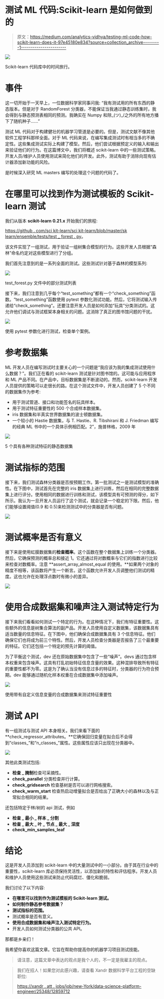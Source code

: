 # 测试 ML 代码:Scikit-learn 是如何做到的

> 原文：<https://medium.com/analytics-vidhya/testing-ml-code-how-scikit-learn-does-it-97e45180e834?source=collection_archive---------1----------------------->

![](img/6d9f32e3f34cb4decf7a559fd4163d90.png)

Scikit-learn 代码库中的时间旅行。

# **事件**

这一切开始于一天早上，一位数据科学家同事问我:
“我有测试用的所有东西的静态版本。但是对于 RandomForest 分类器，不能保证当我通过静态训练集时，我会得到与静态预测表相同的预测。我确实在 Numpy 和除\_(ツ)_/之外的所有地方播下了随机种子……”

测试 ML 代码对于构建健壮的机器学习管道是必要的。但是，测试文献不像其他软件工程学科那样全面。对于 ML 代码来说，在编写集成测试时有相当多的不确定性。这些集成测试实际上构建了模型。然后，他们尝试根据预定义的输入和输出来验证他们的行为。在这篇博文中，我们将概述 scikit-learn 中的一些测试策略。开发人员/维护人员使用测试来简化他们的开发。此外，测试有助于消除向现有估计器添加新功能的风险。

是时候深入研究 ML masters 编写的处理这个问题的代码了。

# 在哪里可以找到作为测试模板的 Scikit-learn 测试

我们从版本 **scikit-learn 0.21.x** 开始我们的旅程:

[https://github . com/sci kit-learn/sci kit-learn/blob/master/sk learn/ensemble/tests/test _ forest . py](https://github.com/scikit-learn/scikit-learn/blob/master/sklearn/ensemble/tests/test_forest.py)。

该文件实现了一组测试，用于验证一组树集合模型的行为。这些开发人员根据“森林”命名约定对这些模型进行了分组。

我们首先注意到的是一系列全面的测试。这些测试针对基于森林的模型系列:

![](img/76b6c5587b08de443758a28c4d76c05f.png)

test_forest.py 文件中的部分测试列表

接下来，我们注意到几乎每个“test_something”都有一个“check_something”函数。“test_something”函数使用 pytest 参数化测试功能。然后，它将测试输入传递给“check_something”。还要注意开发人员是如何添加“玩具”分类测试的。这允许他们调试与测试框架本身相关的问题。这消除了真正的图书馆问题的干扰。

![](img/aab7bd56a60a139133c34ce08134dd2d.png)

使用 pytest 参数化进行测试，检查单个案例。

# 参考数据集

ML 开发人员在编写测试时主要关心的一个问题是“我应该为我的集成测试使用什么数据？”。我们正在看的 scikit-learn 测试是针对图书馆的。这可能与应用程序和 ML 产品不同。在产品中，目标数据集是不断波动的。然而，scikit-learn 开发人员提供的策略可以走很长的路。在这个测试文件中，开发人员创建了 5 个不同的数据集作为参考:

*   用于测试管道、接口和功能签名的玩具样本。
*   用于测试特征重要性的 500 个合成样本数据集。
*   iris 数据集和半真实世界数据集的波士顿数据集。
*   一个较小的 Hastie 数据集，与 T. Hastie、R. Tibshirani 和 J. Friedman 编写的经典 ML 书中的一个具体示例相匹配。2”，施普林格，2009 年

![](img/3b52381f8f428283e483db996f3cfd49.png)

5 个具有各种测试特征的静态数据集

# 测试指标的范围

接下来，我们测试森林分类器是否按预期工作。第一批测试之一是测试模型的准确性。在下图中，测试首先在完整的 iris 数据集上进行训练，然后在相同的完整数据集上进行评分。使用相同的数据进行训练和测试，该模型具有可预测的得分，如下所示。我认为一旦开发人员运行了这个测试，就会记录一个稳定的下限。然后，他们能够设置阈值(0.9 和 0.5)来检测测试中的分类器是否有问题。

![](img/a1cac74d23ac633c571973b7957b9641.png)

# 测试概率是否有意义

接下来是使用虹膜数据集的**检查概率**。这个函数在整个数据集上训练一个分类器。然后，它确保预测的概率总和接近 1。它还通过将对数概率与它们的指数进行比较来检查对数概率。注意 **assert_array_almost_equal 的使用。**如果两个对象的精度不相等，该函数将产生一个断言。这个函数允许开发人员调整他们测试的精度。这也允许在处理浮点数时有微小的差异。

![](img/33f657088da73cdc6f8d54b085ea2c18.png)

# 使用合成数据集和噪声注入测试特定行为

接下来我们看看如何测试一个特定的行为。在这种情况下，我们有特征重要性。这些额外的信息是树集合算法的副产品。开发人员使用自定义数据集，该数据集具有适当数量的信息特征。在下图中，他们确保合成数据集具有 3 个信息特征。他们确保它们也将成为前三个特性。然后，开发人员检查分类器是否报告了三个最重要的特征。它们还包括一个特定的预先计算的阈值。

为了平衡这个测试，dev 还在原始数据集中包含了一些“噪声”。devs 通过包含样本权重来包含噪声。这具有打乱初始特征信息含量的效果。这种混排导致所有特征的重要性都不为零。这是为了确认当没有信息过多的特征时，分类器的行为符合预期。dev 能够通过随机化样本权重在合成数据集中添加噪声。

![](img/20ef7e98ae73cfe722b39bed0cac085b.png)

使用带有自定义信息变量的合成数据集来测试特征重要性

# 测试 API

有一组测试与测试 API 本身相关。我们来看下面的 **check_regressor_attributes。**它确保回归变量在拟合后不会得到“classes_”和“n_classes_”属性。这些属性应该只出现在分类器中。

![](img/909373b43ad1c9da91f4560bce85600c.png)

其他此类测试包括:

*   **检查 _ 腌制**检查可采摘性。
*   **check_parallel** 分类检查并行计算。
*   **check_gridsearch** 检查基树是否可以进行网格搜索。
*   **check_warm_start** 检查热启动增量拟合是否给出了正确大小的森林以及与正常拟合相同的结果。

还包括特定于林/树的 api 测试，例如

*   **检查 _ 最小 _ 样本 _ 分割**
*   **检查 _ 最大 _ 叶 _ 节点 _ 最大 _ 深度**
*   **check_min_samples_leaf**

# 结论

这是开发人员添加到 scikit-learn 中的大量测试中的一小部分。由于其在行业中的重要性，scikit-learn 库必须保持灵活性，以添加新的特性和评估程序。开发人员和维护人员使用这些测试来防止代码腐烂、僵化和脆弱。

我们讨论了以下内容:

*   **在哪里可以找到作为测试模板的 Scikit-learn 测试。**
*   **如何制作静态参考数据集？**
*   **测试指标的范围。**
*   测试概率是否有意义。
*   **使用合成数据集和噪声注入测试特定行为。**
*   开发人员如何测试分类器的公共 API。

那都是乡亲们！

我希望你喜欢这篇文章。它旨在帮助你提高你的机器学习项目测试技能。

> 请注意，这篇文章中表达的观点是我个人的，不一定是我雇主的观点。

> 我们在招人！如果您对此感兴趣，请查看 Xandr 数据科学平台工程的空缺职位:
> 
> [https://xandr . att . jobs/job/new-York/data-science-platform-engineer/25348/12859712](https://xandr.att.jobs/job/new-york/data-science-platform-engineer/25348/12859712)